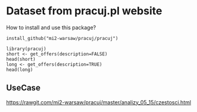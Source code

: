 # Dataset from pracuj.pl website

How to install and use this package?

```
install_github("mi2-warsaw/pracuj/pracuj")

library(pracuj)
short <- get_offers(description=FALSE)
head(short)
long <- get_offers(description=TRUE)
head(long)
```

## UseCase

https://rawgit.com/mi2-warsaw/pracuj/master/analizy_05_15/czestosci.html

